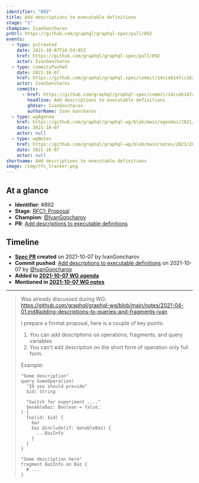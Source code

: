 ```yaml
---
identifier: "892"
title: Add descriptions to executable definitions
stage: "1"
champion: IvanGoncharov
prUrl: https://github.com/graphql/graphql-spec/pull/892
events:
  - type: prCreated
    date: 2021-10-07T16:54:05Z
    href: https://github.com/graphql/graphql-spec/pull/892
    actor: IvanGoncharov
  - type: commitsPushed
    date: 2021-10-07
    href: https://github.com/graphql/graphql-spec/commit/14cce6147cc1621dfa9c532ab979168c50a05bea
    actor: IvanGoncharov
    commits:
      - href: https://github.com/graphql/graphql-spec/commit/14cce6147cc1621dfa9c532ab979168c50a05bea
        headline: Add descriptions to executable definitions
        ghUser: IvanGoncharov
        authorName: Ivan Goncharov
  - type: wgAgenda
    href: https://github.com/graphql/graphql-wg/blob/main/agendas/2021/2021-10-07.md
    date: 2021-10-07
    actor: null
  - type: wgNotes
    href: https://github.com/graphql/graphql-wg/blob/main/notes/2021/2021-10-07.md
    date: 2021-10-07
    actor: null
shortname: Add descriptions to executable definitions
image: /img/rfc_tracker.png
---
```


## At a glance

- **Identifier**: #892
- **Stage**: [RFC1: Proposal](https://github.com/graphql/graphql-spec/blob/main/CONTRIBUTING.md#stage-1-proposal)
- **Champion**: [@IvanGoncharov](https://github.com/IvanGoncharov)
- **PR**: [Add descriptions to executable definitions](https://github.com/graphql/graphql-spec/pull/892)

<!-- BEGIN_CUSTOM_TEXT -->



<!-- END_CUSTOM_TEXT -->

## Timeline

- **[Spec PR](https://github.com/graphql/graphql-spec/pull/892) created** on 2021-10-07 by IvanGoncharov
- **Commit pushed**: [Add descriptions to executable definitions](https://github.com/graphql/graphql-spec/commit/14cce6147cc1621dfa9c532ab979168c50a05bea) on 2021-10-07 by [@IvanGoncharov](https://github.com/IvanGoncharov)
- **Added to [2021-10-07 WG agenda](https://github.com/graphql/graphql-wg/blob/main/agendas/2021/2021-10-07.md)**
- **Mentioned in [2021-10-07 WG notes](https://github.com/graphql/graphql-wg/blob/main/notes/2021/2021-10-07.md)**

<!-- VERBATIM -->

---

> Was already discussed during WG: https://github.com/graphql/graphql-wg/blob/main/notes/2021-04-01.md#adding-descriptions-to-queries-and-fragments-ivan
> 
> I prepare a format proposal, here is a couple of key points:
> 1. You can add descriptions on operations, fragments, and query variables
> 2. You can't add description on the short form of operation only full form.
> 
> Example:
> ```
> "Some description"
> query SomeOperation(
>   "ID you should provide"
>   $id: String
>   
>   "Switch for experiment ...."
>   $enableBaz: Boolean = false,
> ) {
>   foo(id: $id) {
>     bar
>     baz @include(if: $enableBaz) {
>       ...BazInfo
>     }
>   }
> }
> 
> "Some description here"
> fragment BazInfo on Baz {
>   # ...
> }
> ```
